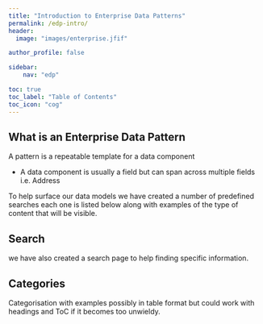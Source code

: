 ```yaml
---
title: "Introduction to Enterprise Data Patterns"
permalink: /edp-intro/
header:
  image: "images/enterprise.jfif"

author_profile: false

sidebar:
    nav: "edp"

toc: true
toc_label: "Table of Contents"
toc_icon: "cog"
---
```

## What is an Enterprise Data Pattern
A pattern is a repeatable template for a data component
*   A data component is usually a field but can span across multiple fields i.e. Address

To help surface our data models we have created a number of predefined searches each one is listed below along with examples of the type of content that will be visible.

## Search

we have also created a search page to help finding specific information.

## Categories

Categorisation with examples possibly in table format but could work with headings and ToC if it becomes too unwieldy.
